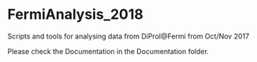 # FermiAnalysis_2018
Scripts and tools for analysing data from DiProI@Fermi from Oct/Nov 2017

Please check the Documentation in the Documentation folder.